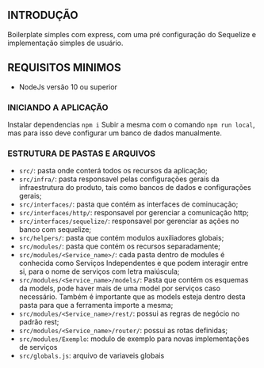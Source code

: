 ## INTRODUÇÃO

Boilerplate simples com express, com uma pré configuração do Sequelize e implementação simples
de usuário.

## REQUISITOS MINIMOS
- NodeJs versão 10 ou superior

### INICIANDO A APLICAÇÃO

Instalar dependencias `npm i`
Subir a mesma com o comando `npm run local`, mas para isso deve configurar um banco de dados
manualmente.

### ESTRUTURA DE PASTAS E ARQUIVOS

 - `src/`: pasta onde conterá todos os recursos da aplicação;
 - `src/infra/`: pasta responsavel pelas configurações gerais da infraestrutura do produto, tais como bancos de dados e configurações gerais;
 - `src/interfaces/`: pasta que contém as interfaces de cominucação;
 - `src/interfaces/http/`: responsavel por gerenciar a comunicação http;
 - `src/interfaces/sequelize/`: responsavel por gerenciar as ações no banco com sequelize;
 - `src/helpers/`: pasta que contém modulos auxiliadores globais;
 - `src/modules/`: pasta que contém os recursos separadamente;
 - `src/modules/<Service_name>/`: cada pasta dentro de modules é conhecida como Serviços Independentes e que podem interagir entre si, para o nome de serviços com letra maiúscula;
 - `src/modules/<Service_name>/models/`: Pasta que contém os esquemas da models, pode haver mais de uma model por serviços caso necessário. Também é importante que as models esteja dentro desta pasta para que a ferramenta importe a mesma;
 - `src/modules/<Service_name>/rest/`: possui as regras de negócio no padrão rest;
 - `src/modules/<Service_name>/router/`: possui as rotas definidas;
 - `src/modules/Exemplo`: modulo de exemplo para novas implementações de serviços
 - `src/globals.js`: arquivo de variaveis globais
